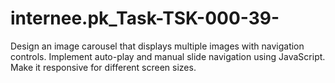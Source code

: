 # internee.pk_Task-TSK-000-39-
Design an image carousel that displays multiple images with navigation controls. Implement auto-play and manual slide navigation using JavaScript. Make it responsive for different screen sizes.
